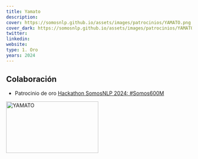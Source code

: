 ```yaml
---
title: Yamato
description:
cover: https://somosnlp.github.io/assets/images/patrocinios/YAMATO.png
cover_dark: https://somosnlp.github.io/assets/images/patrocinios/YAMATO_dark.png
twitter: 
linkedin:
website: 
type: 1. Oro
years: 2024
---
```


## Colaboración

- Patrocinio de oro [Hackathon SomosNLP 2024: #Somos600M](https://somosnlp.org/hackathon)

<div class="flex justify-center">
    <img alt="YAMATO" width="250" height="140" 
    src="https://somosnlp.github.io/assets/images/patrocinios/YAMATO.png" />
</div>

<!-- TODO -->
